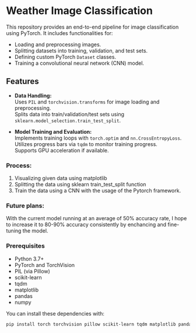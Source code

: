 # Weather Image Classification

This repository provides an end-to-end pipeline for image classification using PyTorch. It includes functionalities for:

- Loading and preprocessing images.
- Splitting datasets into training, validation, and test sets.
- Defining custom PyTorch `Dataset` classes.
- Training a convolutional neural network (CNN) model.
## Features

- **Data Handling:**  
  Uses `PIL` and `torchvision.transforms` for image loading and preprocessing.  
  Splits data into train/validation/test sets using `sklearn.model_selection.train_test_split`.

- **Model Training and Evaluation:**  
  Implements training loops with `torch.optim` and `nn.CrossEntropyLoss`.  
  Utilizes progress bars via `tqdm` to monitor training progress.  
  Supports GPU acceleration if available.

### Process:
1. Visualizing given data using matplotlib
2. Splitting the data using sklearn train_test_split function
3. Train the data using a CNN with the usage of the Pytorch framework.


### Future plans:
With the current model running at an average of 50% accuracy rate, I hope to increase it to 80-90% accuracy consistently by enchancing and fine-tuning the model. 


### Prerequisites

- Python 3.7+
- PyTorch and TorchVision
- PIL (via Pillow)
- scikit-learn
- tqdm
- matplotlib
- pandas
- numpy

You can install these dependencies with:

```bash
pip install torch torchvision pillow scikit-learn tqdm matplotlib pandas numpy
